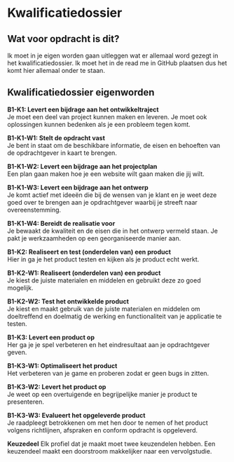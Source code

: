 Kwalificatiedossier
=====================

Wat voor opdracht is dit?
-------------------------

Ik moet in je eigen worden gaan uitleggen wat er allemaal word gezegt in het kwalificatiedossier.
Ik moet het in de read me in GitHub plaatsen dus het komt hier allemaal onder te staan.

Kwalificatiedossier eigenworden
-----------------

**B1-K1:  Levert een bijdrage aan het ontwikkeltraject**<br/>
Je moet een deel van project kunnen maken en leveren. Je moet ook oplossingen kunnen bedenken als je een probleem tegen komt.


**B1-K1-W1:  Stelt de opdracht vast**<br/>
Je bent in staat om de beschikbare informatie, de eisen en behoeften van de opdrachtgever in kaart te brengen.


**B1-K1-W2:  Levert een bijdrage aan het projectplan**<br/>
Een plan gaan maken hoe je een website wilt gaan maken die jij wilt.


**B1-K1-W3:  Levert een bijdrage aan het ontwerp**<br/>
Je komt actief met ideeën die bij de wensen van je klant en je weet deze goed over te brengen aan je opdrachtgever waarbij je streeft naar overeenstemming.


**B1-K1-W4:  Bereidt de realisatie voor**<br/>
Je bewaakt de kwaliteit en de eisen die in het ontwerp vermeld staan.
Je pakt je werkzaamheden op een georganiseerde manier aan.


**B1-K2:  Realiseert en test (onderdelen van) een product**<br/>
Hier in ga je het product testen en kijken als je product echt werkt.


**B1-K2-W1:  Realiseert (onderdelen van) een product**<br/>
Je kiest de juiste materialen en middelen en gebruikt deze zo goed mogelijk.


**B1-K2-W2:  Test het ontwikkelde product**<br/>
Je kiest en maakt gebruik van de juiste materialen en middelen om doeltreffend en doelmatig de werking en functionaliteit van je applicatie te testen.

 
**B1-K3:  Levert een product op**<br/>
Her ga je je spel verbeteren en het eindresultaat aan je opdrachtgever geven.


**B1-K3-W1:  Optimaliseert het product**<br/>
Het verbeteren van je game en proberen zodat er geen bugs in zitten.


**B1-K3-W2:  Levert het product op**<br/>
Je weet op een overtuigende en begrijpelijke manier je product te presenteren.


**B1-K3-W3:  Evalueert het opgeleverde product**<br/>
Je raadpleegt betrokkenen om met hen door te nemen of het product volgens richtlijnen, afspraken en conform opdracht is opgeleverd.

**Keuzedeel**
Elk profiel dat je maakt moet twee keuzendelen hebben. Een keuzendeel maakt een doorstroom makkelijker naar een vervolgstudie.
